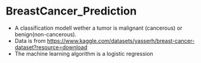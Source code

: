 # BreastCancer_Prediction

* A classification modell wether a tumor is malignant (cancerous) or benign(non-cancerous).
* Data is from https://www.kaggle.com/datasets/yasserh/breast-cancer-dataset?resource=download
* The machine learning algorithm is a logistic regression
